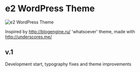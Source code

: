 e2 WordPress Theme
===

![e2 WordPress Theme](http://me.defite.ru/wp-content/uploads/2012/12/Screen-Shot-2012-12-17-at-10.23.05.png)

Inspired by http://blogengine.ru/ 'whatsoever' theme, made with http://underscores.me/ 

v.1
--
Development start, typography fixes and theme improvements
